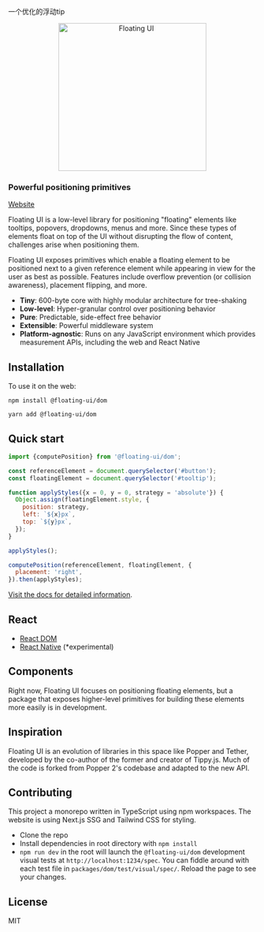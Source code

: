 一个优化的浮动tip
<p align="center">
  <img height="300" src="https://github.com/atomiks/floating-ui/blob/main/website/assets/logo.png" alt="Floating UI">
<p>

### Powerful positioning primitives

[Website](https://floating-ui.com)

Floating UI is a low-level library for positioning "floating" elements like
tooltips, popovers, dropdowns, menus and more. Since these types of elements
float on top of the UI without disrupting the flow of content, challenges arise
when positioning them.

Floating UI exposes primitives which enable a floating element to be positioned
next to a given reference element while appearing in view for the user as best
as possible. Features include overflow prevention (or collision awareness),
placement flipping, and more.

- **Tiny**: 600-byte core with highly modular architecture for tree-shaking
- **Low-level**: Hyper-granular control over positioning behavior
- **Pure**: Predictable, side-effect free behavior
- **Extensible**: Powerful middleware system
- **Platform-agnostic**: Runs on any JavaScript environment which provides
  measurement APIs, including the web and React Native

## Installation

To use it on the web:

```shell
npm install @floating-ui/dom
```

```shell
yarn add @floating-ui/dom
```

## Quick start

```js
import {computePosition} from '@floating-ui/dom';

const referenceElement = document.querySelector('#button');
const floatingElement = document.querySelector('#tooltip');

function applyStyles({x = 0, y = 0, strategy = 'absolute'}) {
  Object.assign(floatingElement.style, {
    position: strategy,
    left: `${x}px`,
    top: `${y}px`,
  });
}

applyStyles();

computePosition(referenceElement, floatingElement, {
  placement: 'right',
}).then(applyStyles);
```

[Visit the docs for detailed information](https://floating-ui.com/docs/computePosition).

## React

- [React DOM](https://floating-ui.com/docs/react-dom)
- [React Native](https://floating-ui.com/docs/react-native) (\*experimental)

## Components

Right now, Floating UI focuses on positioning floating elements, but a package
that exposes higher-level primitives for building these elements more easily is
in development.

## Inspiration

Floating UI is an evolution of libraries in this space like Popper and Tether,
developed by the co-author of the former and creator of Tippy.js. Much of the
code is forked from Popper 2's codebase and adapted to the new API.

## Contributing

This project a monorepo written in TypeScript using npm workspaces. The website
is using Next.js SSG and Tailwind CSS for styling.

- Clone the repo
- Install dependencies in root directory with `npm install`
- `npm run dev` in the root will launch the `@floating-ui/dom` development
  visual tests at `http://localhost:1234/spec`. You can fiddle around with each
  test file in `packages/dom/test/visual/spec/`. Reload the page to see your
  changes.

## License

MIT
